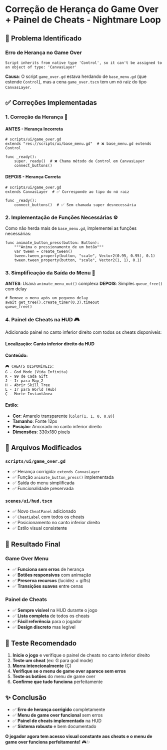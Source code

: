# Correção de Herança do Game Over + Painel de Cheats - Nightmare Loop

## 🐛 Problema Identificado

### **Erro de Herança no Game Over**
```
Script inherits from native type 'Control', so it can't be assigned to an object of type: 'CanvasLayer'
```

**Causa**: O script `game_over.gd` estava herdando de `base_menu.gd` (que estende `Control`), mas a cena `game_over.tscn` tem um nó raiz do tipo `CanvasLayer`.

## ✅ Correções Implementadas

### 1. **Correção da Herança** 🔧

#### **ANTES - Herança Incorreta**
```gdscript
# scripts/ui/game_over.gd
extends "res://scripts/ui/base_menu.gd"  # ❌ base_menu.gd extends Control

func _ready():
    super._ready()  # ❌ Chama método de Control em CanvasLayer
    connect_buttons()
```

#### **DEPOIS - Herança Correta**
```gdscript
# scripts/ui/game_over.gd
extends CanvasLayer  # ✅ Corresponde ao tipo do nó raiz

func _ready():
    connect_buttons()  # ✅ Sem chamada super desnecessária
```

### 2. **Implementação de Funções Necessárias** ⚙️

Como não herda mais de `base_menu.gd`, implementei as funções necessárias:

```gdscript
func animate_button_press(button: Button):
    """Anima o pressionamento de um botão"""
    var tween = create_tween()
    tween.tween_property(button, "scale", Vector2(0.95, 0.95), 0.1)
    tween.tween_property(button, "scale", Vector2(1, 1), 0.1)
```

### 3. **Simplificação da Saída do Menu** 🚪

**ANTES**: Usava `animate_menu_out()` complexa
**DEPOIS**: Simples `queue_free()` com delay

```gdscript
# Remove o menu após um pequeno delay
await get_tree().create_timer(0.3).timeout
queue_free()
```

### 4. **Painel de Cheats na HUD** 🎮

Adicionado painel no canto inferior direito com todos os cheats disponíveis:

#### **Localização**: Canto inferior direito da HUD
#### **Conteúdo**:
```
🎮 CHEATS DISPONÍVEIS:
G - God Mode (Vida Infinita)
K - 99 de Cada Gift  
J - Ir para Map_2
H - Abrir Skill Tree
L - Ir para World (Hub)
Ç - Morte Instantânea
```

#### **Estilo**:
- **Cor**: Amarelo transparente (`Color(1, 1, 0, 0.8)`)
- **Tamanho**: Fonte 12px
- **Posição**: Ancorado no canto inferior direito
- **Dimensões**: 330x180 pixels

## 📝 Arquivos Modificados

### `scripts/ui/game_over.gd`
- ✅ Herança corrigida: `extends CanvasLayer`
- ✅ Função `animate_button_press()` implementada
- ✅ Saída do menu simplificada
- ✅ Funcionalidade preservada

### `scenes/ui/hud.tscn`
- ✅ Novo `CheatPanel` adicionado
- ✅ `CheatLabel` com todos os cheats
- ✅ Posicionamento no canto inferior direito
- ✅ Estilo visual consistente

## 🎯 Resultado Final

### **Game Over Menu**
- ✅ **Funciona sem erros** de herança
- ✅ **Botões responsivos** com animação
- ✅ **Preserva recursos** (lucidez + gifts)
- ✅ **Transições suaves** entre cenas

### **Painel de Cheats**
- ✅ **Sempre visível** na HUD durante o jogo
- ✅ **Lista completa** de todos os cheats
- ✅ **Fácil referência** para o jogador
- ✅ **Design discreto** mas legível

## 🧪 Teste Recomendado

1. **Inicie o jogo** e verifique o painel de cheats no canto inferior direito
2. **Teste um cheat** (ex: G para god mode)
3. **Morra intencionalmente** (Ç)
4. **Verifique se o menu de game over aparece sem erros**
5. **Teste os botões** do menu de game over
6. **Confirme que tudo funciona** perfeitamente

## ✨ Conclusão

- ✅ **Erro de herança corrigido** completamente
- ✅ **Menu de game over funcional** sem erros
- ✅ **Painel de cheats implementado** na HUD
- ✅ **Sistema robusto** e bem documentado

**O jogador agora tem acesso visual constante aos cheats e o menu de game over funciona perfeitamente!** 🎮✨ 